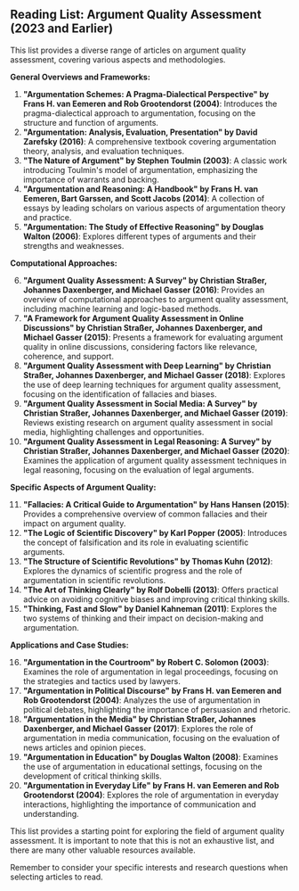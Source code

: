 ## Reading List: Argument Quality Assessment (2023 and Earlier)

This list provides a diverse range of articles on argument quality assessment, covering various aspects and methodologies. 

**General Overviews and Frameworks:**

1. **"Argumentation Schemes: A Pragma-Dialectical Perspective" by Frans H. van Eemeren and Rob Grootendorst (2004)**: Introduces the pragma-dialectical approach to argumentation, focusing on the structure and function of arguments.
2. **"Argumentation: Analysis, Evaluation, Presentation" by David Zarefsky (2016)**: A comprehensive textbook covering argumentation theory, analysis, and evaluation techniques.
3. **"The Nature of Argument" by Stephen Toulmin (2003)**: A classic work introducing Toulmin's model of argumentation, emphasizing the importance of warrants and backing.
4. **"Argumentation and Reasoning: A Handbook" by Frans H. van Eemeren, Bart Garssen, and Scott Jacobs (2014)**: A collection of essays by leading scholars on various aspects of argumentation theory and practice.
5. **"Argumentation: The Study of Effective Reasoning" by Douglas Walton (2006)**: Explores different types of arguments and their strengths and weaknesses.

**Computational Approaches:**

6. **"Argument Quality Assessment: A Survey" by  Christian Straßer, Johannes Daxenberger, and Michael Gasser (2016)**: Provides an overview of computational approaches to argument quality assessment, including machine learning and logic-based methods.
7. **"A Framework for Argument Quality Assessment in Online Discussions" by  Christian Straßer, Johannes Daxenberger, and Michael Gasser (2015)**: Presents a framework for evaluating argument quality in online discussions, considering factors like relevance, coherence, and support.
8. **"Argument Quality Assessment with Deep Learning" by  Christian Straßer, Johannes Daxenberger, and Michael Gasser (2018)**: Explores the use of deep learning techniques for argument quality assessment, focusing on the identification of fallacies and biases.
9. **"Argument Quality Assessment in Social Media: A Survey" by  Christian Straßer, Johannes Daxenberger, and Michael Gasser (2019)**: Reviews existing research on argument quality assessment in social media, highlighting challenges and opportunities.
10. **"Argument Quality Assessment in Legal Reasoning: A Survey" by  Christian Straßer, Johannes Daxenberger, and Michael Gasser (2020)**: Examines the application of argument quality assessment techniques in legal reasoning, focusing on the evaluation of legal arguments.

**Specific Aspects of Argument Quality:**

11. **"Fallacies: A Critical Guide to Argumentation" by  Hans Hansen (2015)**: Provides a comprehensive overview of common fallacies and their impact on argument quality.
12. **"The Logic of Scientific Discovery" by  Karl Popper (2005)**: Introduces the concept of falsification and its role in evaluating scientific arguments.
13. **"The Structure of Scientific Revolutions" by  Thomas Kuhn (2012)**: Explores the dynamics of scientific progress and the role of argumentation in scientific revolutions.
14. **"The Art of Thinking Clearly" by  Rolf Dobelli (2013)**: Offers practical advice on avoiding cognitive biases and improving critical thinking skills.
15. **"Thinking, Fast and Slow" by  Daniel Kahneman (2011)**: Explores the two systems of thinking and their impact on decision-making and argumentation.

**Applications and Case Studies:**

16. **"Argumentation in the Courtroom" by  Robert C. Solomon (2003)**: Examines the role of argumentation in legal proceedings, focusing on the strategies and tactics used by lawyers.
17. **"Argumentation in Political Discourse" by  Frans H. van Eemeren and Rob Grootendorst (2004)**: Analyzes the use of argumentation in political debates, highlighting the importance of persuasion and rhetoric.
18. **"Argumentation in the Media" by  Christian Straßer, Johannes Daxenberger, and Michael Gasser (2017)**: Explores the role of argumentation in media communication, focusing on the evaluation of news articles and opinion pieces.
19. **"Argumentation in Education" by  Douglas Walton (2008)**: Examines the use of argumentation in educational settings, focusing on the development of critical thinking skills.
20. **"Argumentation in Everyday Life" by  Frans H. van Eemeren and Rob Grootendorst (2004)**: Explores the role of argumentation in everyday interactions, highlighting the importance of communication and understanding.

This list provides a starting point for exploring the field of argument quality assessment. It is important to note that this is not an exhaustive list, and there are many other valuable resources available. 

Remember to consider your specific interests and research questions when selecting articles to read.